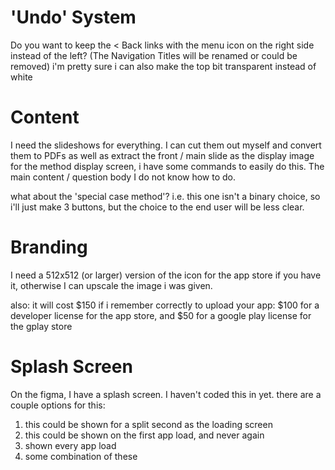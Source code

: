 # 'Undo' System

Do you want to keep the < Back links with the menu icon on the right side instead of the left?
(The Navigation Titles will be renamed or could be removed)
i'm pretty sure i can also make the top bit transparent instead of white


# Content

I need the slideshows for everything. I can cut them out myself and convert them to PDFs as well as extract the front / main slide as the display image for the method display screen, i have some commands to easily do this. The main content / question body I do not know how to do.

what about the 'special case method'? i.e. this one isn't a binary choice, so i'll just make 3 buttons, but the choice to the end user will be less clear.

# Branding

I need a 512x512 (or larger) version of the icon for the app store if you have it, otherwise I can upscale the image i was given.

also: it will cost $150 if i remember correctly to upload your app: $100 for a developer license for the app store, and $50 for a google play license for the gplay store

# Splash Screen

On the figma, I have a splash screen. I haven't coded this in yet. there are a couple options for this:

1) this could be shown for a split second as the loading screen
2) this could be shown on the first app load, and never again
3) shown every app load
4) some combination of these